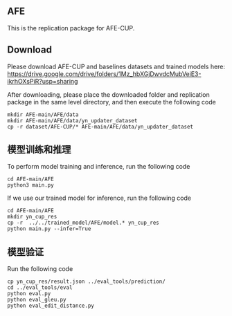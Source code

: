 ## AFE

This is the replication package for AFE-CUP.

## Download

Please download AFE-CUP and baselines datasets and trained models here: https://drive.google.com/drive/folders/1Mz_hbXGjDwvdcMubVeiE3-ikrhOXsPiR?usp=sharing


After downloading, please place the downloaded folder and replication package in the same level directory, and then execute the following code

```
mkdir AFE-main/AFE/data
mkdir AFE-main/AFE/data/yn_updater_dataset
cp -r dataset/AFE-CUP/* AFE-main/AFE/data/yn_updater_dataset
```

## 模型训练和推理

To perform model training and inference, run the following code

```
cd AFE-main/AFE
python3 main.py
```

If we use our trained model for inference, run the following code

```
cd AFE-main/AFE
mkdir yn_cup_res
cp -r  ../../trained_model/AFE/model.* yn_cup_res
python main.py --infer=True
```

## 模型验证

Run the following code

```
cp yn_cup_res/result.json ../eval_tools/prediction/
cd ../eval_tools/eval
python eval.py
python eval_gleu.py
python eval_edit_distance.py
```

